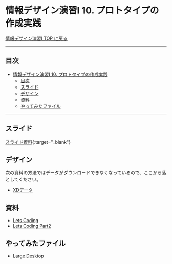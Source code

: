 # 情報デザイン演習I 10. プロトタイプの作成実践

[情報デザイン演習I TOP に戻る](./index.md)

---

## 目次

- [情報デザイン演習I 10. プロトタイプの作成実践](#情報デザイン演習i-10-プロトタイプの作成実践)
  - [目次](#目次)
  - [スライド](#スライド)
  - [デザイン](#デザイン)
  - [資料](#資料)
  - [やってみたファイル](#やってみたファイル)

---

## スライド

[スライド資料](./id_10slide.pdf){:target="_blank"}

## デザイン
次の資料の方法ではデータがダウンロードできなくなっているので、ここから落としてください。

- [XDデータ](asset/xd-resources-responsive-design-ui.xd)

## 資料
- [Lets Coding](tex/Lets-Coding.pdf)
- [Lets Coding Part2](tex/Lets-CodingPart2.pdf)

## やってみたファイル
- [Large Desktop](./id_10_root/large-desktop.html)